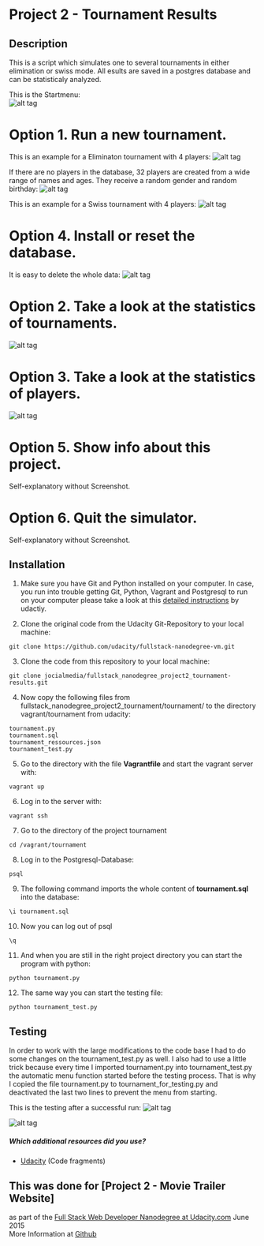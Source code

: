 # Project 2 - Tournament Results

## Description

This is a script which simulates one to several tournaments in either elimination or swiss mode. All esults are saved in a postgres database and can be statisticaly analyzed.


This is the Startmenu:     
![alt tag](https://raw.githubusercontent.com/jocialmedia/fullstack_nanodegree_project2_tournament-results/master/tournament_simulator_startmenu.png)

# Option 1. Run a new tournament.
This is an example for a Eliminaton tournament with 4 players:
![alt tag](https://raw.githubusercontent.com/jocialmedia/fullstack_nanodegree_project2_tournament-results/master/tournament_simulator_example-tournament-elimination.png)

If there are no players in the database, 32 players are created from a wide range of names and ages. They receive a random gender and random birthday:
![alt tag](https://raw.githubusercontent.com/jocialmedia/fullstack_nanodegree_project2_tournament-results/master/tournament_simulator_auto-create-players.png)

This is an example for a Swiss tournament with 4 players:
![alt tag](https://raw.githubusercontent.com/jocialmedia/fullstack_nanodegree_project2_tournament-results/master/tournament_simulator_example-tournament-swiss.png)


# Option 4. Install or reset the database.
It is easy to delete the whole data:
![alt tag](https://raw.githubusercontent.com/jocialmedia/fullstack_nanodegree_project2_tournament-results/master/tournament_simulator_database-reset.png)

# Option 2. Take a look at the statistics of tournaments.
![alt tag](https://raw.githubusercontent.com/jocialmedia/fullstack_nanodegree_project2_tournament-results/master/tournament_simulator_tournament_statistics.png)

# Option 3. Take a look at the statistics of players.
![alt tag](https://raw.githubusercontent.com/jocialmedia/fullstack_nanodegree_project2_tournament-results/master/tournament_simulator_player_statistics.png)

# Option 5. Show info about this project.
Self-explanatory without Screenshot.

# Option 6. Quit the simulator.
Self-explanatory without Screenshot.



## Installation

1. Make sure you have Git and Python installed on your computer. In case, you run into trouble getting Git, Python, Vagrant and Postgresql to run on your computer please take a look at this [detailed instructions](https://docs.google.com/a/knowlabs.com/document/d/16IgOm4XprTaKxAa8w02y028oBECOoB1EI1ReddADEeY/pub?embedded=true) by udactiy.

2. Clone the original code from the Udacity Git-Repository to your local machine:
```
git clone https://github.com/udacity/fullstack-nanodegree-vm.git
```

3. Clone the code from this repository to your local machine:
```
git clone jocialmedia/fullstack_nanodegree_project2_tournament-results.git
```

4. Now copy the following files from fullstack_nanodegree_project2_tournament/tournament/
to the directory vagrant/tournament from udacity:
```
tournament.py
tournament.sql
tournament_ressources.json
tournament_test.py
```

5. Go to the directory with the file **Vagrantfile** and start the vagrant server with:
```
vagrant up
```

6. Log in to the server with:
```
vagrant ssh
```

7. Go to the directory of the project tournament 
```
cd /vagrant/tournament
```

8. Log in to the Postgresql-Database:
```
psql
``` 

9. The following command imports the whole content of **tournament.sql** into the database:
```
\i tournament.sql
```

10. Now you can log out of psql
```
\q
```

11. And when you are still in the right project directory you can start the program with python:
```
python tournament.py
```

12. The same way you can start the testing file:
```
python tournament_test.py
```


## Testing

In order to work with the large modifications to the code base I had to do some changes on the tournament_test.py as well. I also had to use a little trick because every time I imported tournament.py into tournament_test.py the automatic menu function started before the testing process. That is why I copied the file tournament.py to tournament_for_testing.py and deactivated the last two lines to prevent the menu from starting.

This is the testing after a successful run:
![alt tag](https://github.com/jocialmedia/fullstack_nanodegree_project2_tournament-results/blob/master/pics/tournament_simulator_testing_successful.png?raw=true)

![alt tag](https://github.com/jocialmedia/fullstack_nanodegree_project2_tournament-results/blob/master/pics/tournament_simulator_testing_not-successful.png?raw=true)


##### Which additional resources did you use?
* [Udacity](https://www.udacity.com/course/nd004) (Code fragments)
 

 
## This was done for [Project 2 - Movie Trailer Website]
as part of the [Full Stack Web Developer Nanodegree at Udacity.com](https://www.udacity.com/course/nd004) 
June 2015     
More Information at [Github](https://github.com/jocialmedia/fullstack_nanodegree_project2_tournament-results)